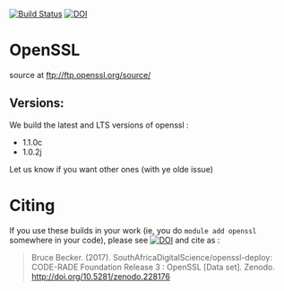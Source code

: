 [![Build Status](https://ci.sagrid.ac.za/buildStatus/icon?job=openssl-deploy)](https://ci.sagrid.ac.za/job/openssl-deploy) [![DOI](https://zenodo.org/badge/51919449.svg)](https://zenodo.org/badge/latestdoi/51919449)


# OpenSSL

source at ftp://ftp.openssl.org/source/

## Versions:

We build the latest and LTS versions of openssl :

  * 1.1.0c
  * 1.0.2j

Let us know if  you want other ones (with ye olde issue)

# Citing

If you use these builds in your work (ie, you do `module add openssl` somewhere in your code), please see
[![DOI](https://zenodo.org/badge/DOI/10.5281/zenodo.228176.svg)](https://doi.org/10.5281/zenodo.228176) and cite as :

> Bruce Becker. (2017). SouthAfricaDigitalScience/openssl-deploy: CODE-RADE Foundation Release 3 : OpenSSL [Data set]. Zenodo. http://doi.org/10.5281/zenodo.228176
